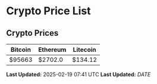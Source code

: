 # Crypto Price List

## Crypto Prices
| Bitcoin | Ethereum | Litecoin |
| ------- | -------- | -------- |
| $95663 | $2702.0 | $134.12 |
**Last Updated:** 2025-02-19 07:41 UTC
**Last Updated:** $DATE$

